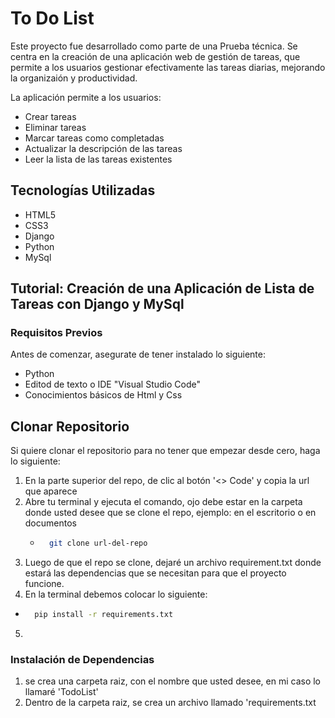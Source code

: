 <h1 aling='center'>To Do List</h1>

Este proyecto fue desarrollado como parte de una Prueba técnica. Se centra en la creación de una aplicación web de gestión de tareas, que permite a los usuarios gestionar efectivamente las tareas diarias, mejorando la organizaión y productividad.

La aplicación permite a los usuarios:

- Crear tareas
- Eliminar tareas
- Marcar tareas como completadas
- Actualizar la descripción de las tareas
- Leer la lista de las tareas existentes

## Tecnologías Utilizadas

- HTML5
- CSS3
- Django
- Python
- MySql


## Tutorial: Creación de una Aplicación de Lista de Tareas con Django y MySql

### Requisitos Previos

Antes de comenzar, asegurate de tener instalado lo siguiente:

- Python
- Editod de texto o IDE "Visual Studio Code"
- Conocimientos básicos de Html y Css

## Clonar Repositorio

Si quiere clonar el repositorio para no tener que empezar desde cero, haga lo siguiente:

1. En la parte superior del repo, de clic al botón '<> Code' y copia la url que aparece
2. Abre tu terminal y ejecuta el comando, ojo debe estar en la carpeta donde usted desee que se clone el repo, ejemplo: en el escritorio o en documentos 
    - ```bash
        git clone url-del-repo
      ```
3. Luego de que el repo se clone, dejaré un archivo requirement.txt donde estará las dependencias que se necesitan para que el proyecto funcione.
4. En la terminal debemos colocar lo siguiente:
 - ```bash
     pip install -r requirements.txt
   ```
5. 

### Instalación de Dependencias

1. se crea una carpeta raiz, con el nombre que usted desee, en mi caso lo llamaré 'TodoList'
2. Dentro de la carpeta raiz, se crea un archivo llamado 'requirements.txt




 

